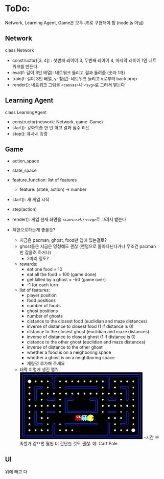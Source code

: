 # ToDo:

Network, Learning Agent, Game은 모두 JS로 구현해야 함 (node.js 아님)

## Network

class Network

- constructor([3, 4]) : 첫번째 레이어 3, 두번째 레이어 4, 마지막 레이어 1인 네트워크를 만든다
- eval(f: 길이 3인 배열): 네트워크 돌리고 결과 돌려줌 (숫자 1개)
- train(f: 길이 3인 배열, y: 참값): 네트워크 돌리고 y로부터 back prop
- render(): 네트워크 그림을 `<canvas>`나 `<svg>`로 그려서 뱉는다



## Learning Agent

class LearningAgent

- constructor(network: Network, game: Game)
- start(): 강화학습 한 번 하고 결과 점수 리턴
- stop(): 유사시 강종



## Game

- action_space
- state_space
- feature_function: list of features
  - feature: (state, action) -> number
- start(): 새 게임 시작
- step(action)
- render(): 게임 현재 화면을 `<canvas>`나 `<svg>`로 그려서 뱉는다

- 팩맨으로하는게 좋을듯?
  - 지금은 pacman, ghost, food만 맵에 있는걸로?
  - ghost들은 지금은 멍청해도 괜찮 (랜덤으로 돌아다닌다거나 무조건 pacman만 잡을려 하거나)
    - 2마리 정도?
  - rewards:
    - eat one food = 10
    - eat all the food = 100 (game done)
    - get killed by a ghost = -50 (game over)
    - ~~-1 for each turn~~
  - list of features:
    - player position
    - food positions
    - number of foods
    - ghost positions
    - number of ghosts
    - distance to the closest food (euclidian and maze distances)
    - inverse of distance to closest food (1 if distance is 0)
    - distance to the closest ghost (euclidian and maze distances)
    - inverse of distance to closest ghost (1 if distance is 0)
    - distance to the other ghost (euclidian and maze distances)
    - inverse of distance to the other ghost
    - whether a food is on a neighboring space
    - whether a ghost is on a neightboring space
    - 재량껏 추가해 주세요
  - 대략 이렇게 생긴 맵?:\
![alt text](https://github.com/SNU-HCIL/CHI-SGC-2019/blob/master/img/map.JPG)
-시간 부족할거 같으면 훨씬 더 간단한 것도 괜찮. 예: Cart Pole

## UI

위에 빼고 다

